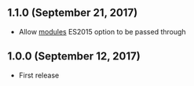 ## 1.1.0 (September 21, 2017)

* Allow [modules](https://babeljs.io/docs/plugins/preset-es2015/#optionsmodules) ES2015 option to be passed through

## 1.0.0 (September 12, 2017)

* First release
